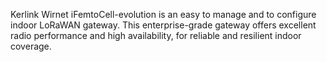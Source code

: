 Kerlink Wirnet iFemtoCell-evolution is an easy to manage and to configure indoor LoRaWAN gateway. This enterprise-grade gateway offers excellent radio performance and high availability, for reliable and resilient indoor coverage.
